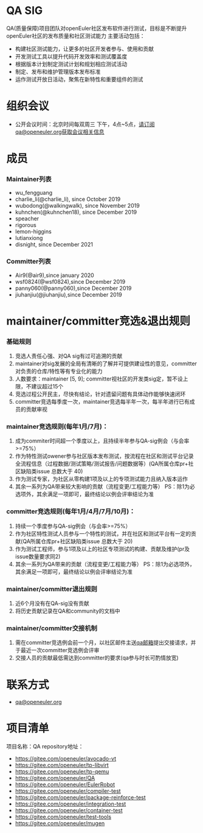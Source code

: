 
# QA SIG
QA(质量保障)项目团队对openEuler社区发布软件进行测试，目标是不断提升openEuler社区的发布质量和社区测试能力
主要活动包括：
- 构建社区测试能力，让更多的社区开发者参与、使用和贡献
- 开发测试工具以提升代码开发效率和测试覆盖度
- 根据版本计划制定测试计划和规划相应测试活动
- 制定、发布和维护管理版本发布标准
- 运作测试开放日活动，聚焦在新特性和重要组件的测试

# 组织会议
- 公开会议时间：北京时间每双周三 下午，4点~5点，请订阅qa@openeuler.org获取会议相关信息

# 成员
### Maintainer列表
- wu_fengguang
- charlie_li(@charlie_li), since October 2019
- wubodong(@walkingwalk), since November 2019
- kuhnchen(@kuhnchen18), since December 2019
- speacher
- rigorous
- lemon-higgins
- lutianxiong
- disnight, since December 2021

### Committer列表
- Air9(@air9),since january 2020
- wsf0824(@wsf0824),since December 2019
- panny060(@panny060),since December 2019
- jiuhanjiu(@jiuhanjiu),since December 2019


# maintainer/committer竞选&退出规则
### 基础规则
1. 竞选人责任心强、对QA sig有过可追溯的贡献
2. maintainer对sig发展的全局有清晰的了解并可提供建设性的意见，committer对负责的仓库/特性等有专业化的能力
3. 人数要求：maintainer [5, 9]; committer视社区的开发类sig定，暂不设上限，不建议超过15个
4. 竞选过程公开民主，尽快有结论，针对遗留问题有具体动作能够快速闭环
5. committer竞选每季度一次，maintainer竞选每半年一次，每半年进行已有成员的贡献审视

### maintainer竞选规则(每年1月/7月)：
1. 成为commiter时间超一个季度以上，且持续半年参与QA-sig例会（与会率>=75%）
2. 作为特性测试owener参与社区版本发布测试，按流程在社区和测试平台记录全流程信息（过程数据/测试策略/测试报告/问题数据等）(QA所属仓库pr+社区缺陷类issue 总数大于 40)
3. 作为测试专家，为社区从零构建1项及以上的专项测试能力且纳入版本运作
4. 其余一系列为QA带来较大影响的贡献（流程变更/工程能力等）
PS：除1为必选项外，其余满足一项即可，最终结论以例会评审结论为准

### committer竞选规则(每年1月/4月/7月/10月)：
1. 持续一个季度参与QA-sig例会（与会率>=75%）
2. 作为社区特性测试人员参与一个特性的测试，并在社区和测试平台有一定的贡献(QA所属仓库pr+社区缺陷类issue 总数大于 20)
3. 作为测试工程师，参与1项及以上的社区专项测试的构建、贡献及维护(pr及issue数量要求同2)
4. 其余一系列为QA带来的贡献（流程变更/工程能力等）
PS：除1为必选项外，其余满足一项即可，最终结论以例会评审结论为准

### maintainer/committer退出规则
1. 近6个月没有在QA-sig没有贡献
2. 将历史贡献记录在QA和community的文档中

### maintainer/committer交接机制
1. 需在committer竞选例会前一个月，以社区邮件主送[qa邮箱](qa@openeuler.org)提出交接请求，并于最近一次committer竞选例会评审
2. 交接人员的贡献最低需达到committer的要求(qa参与时长可酌情放宽)

# 联系方式
- qa@openeuler.org

# 项目清单

项目名称：QA
repository地址：
  - https://gitee.com/openeuler/avocado-vt
  - https://gitee.com/openeuler/tp-libvirt
  - https://gitee.com/openeuler/tp-qemu
  - https://gitee.com/openeuler/QA
  - https://gitee.com/openeuler/EulerRobot
  - https://gitee.com/openeuler/compiler-test
  - https://gitee.com/openeuler/package-reinforce-test
  - https://gitee.com/openeuler/integration-test
  - https://gitee.com/openeuler/container-test
  - https://gitee.com/openeuler/test-tools
  - https://gitee.com/openeuler/mugen
